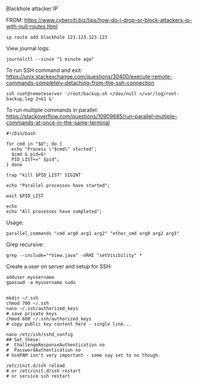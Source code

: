

Blackhole attacker IP

FROM: https://www.cyberciti.biz/tips/how-do-i-drop-or-block-attackers-ip-with-null-routes.html
```
ip route add blackhole 123.123.123.123

```



View journal logs:
```
journalctl --since "1 minute ago"
```

To run SSH command and exit:
https://unix.stackexchange.com/questions/30400/execute-remote-commands-completely-detaching-from-the-ssh-connection
```
ssh root@remoteserver '/root/backup.sh </dev/null >/var/log/root-backup.log 2>&1 &'
```




To run multiple commands in parallel:
https://stackoverflow.com/questions/10909685/run-parallel-multiple-commands-at-once-in-the-same-terminal

```
#!/bin/bash

for cmd in "$@"; do {
  echo "Process \"$cmd\" started";
  $cmd & pid=$!
  PID_LIST+=" $pid";
} done

trap "kill $PID_LIST" SIGINT

echo "Parallel processes have started";

wait $PID_LIST

echo
echo "All processes have completed";
```
Usage:
```
parallel_commands "cmd arg0 arg1 arg2" "other_cmd arg0 arg2 arg3"
```


Grep recursive:
```
grep --include="*View.java" -nRHI "setVisibility" *
```



Create a user on server and setup for SSH:
```
adduser myusername
gpasswd -a myusername sudo


mkdir ~/.ssh
chmod 700 ~/.ssh
nano ~/.ssh/authorized_keys
# save private keys
chmod 600 ~/.ssh/authorized_keys
# copy public key content here - single line...

nano /etc/ssh/sshd_config
## Set these:
#  ChallengeResponseAuthentication no
#  PasswordAuthentication no
# UsePAM isn't very important - some say set to no though.

/etc/init.d/ssh reload 
# or /etc/init.d/ssh restart
# or service ssh restart

```
